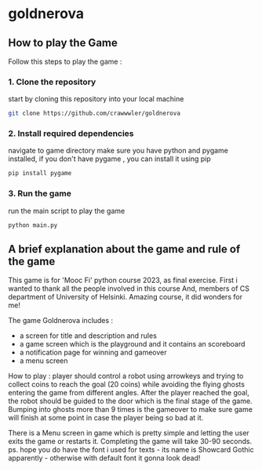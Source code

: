 # goldnerova

## How to play the Game 

Follow this steps to play the game :

### 1. Clone the repository 
start by cloning this repository into your local machine

```bash
git clone https://github.com/crawwwler/goldnerova
```
### 2. Install required dependencies
navigate to game directory
make sure you have python and pygame installed, 
if you don't have pygame , you can install it using pip 

```bash
pip install pygame
```
### 3. Run the game
run the main script to play the game 

```
python main.py
```

## A brief explanation about the game and rule of the game

This game is for 'Mooc Fi' python course 2023, as final exercise.
    First i wanted to thank all the people involved in this course And, 
    members of CS department of University of Helsinki. Amazing 
    course, it did wonders for me!
    
The game Goldnerova includes :
- a screen for title and description and rules
- a game screen which is the playground and it contains an scoreboard
- a notification page for winning and gameover
- a menu screen

How to play :
player should control a robot using arrowkeys and trying to 
collect coins to reach the goal (20 coins) while avoiding the
flying ghosts entering the game from different angles. 
After the player reached the goal, the robot should be guided to
the door which is the final stage of the game. Bumping into ghosts
more than 9 times is the gameover to make sure game will finish at
some point in case the player being so bad at it.
    
There is a Menu screen in game which is pretty simple and letting the user
exits the game or restarts it.  Completing the game will take 30-90 
seconds.
ps. hope you do have the font i used for texts - its name is 
Showcard Gothic apparently - otherwise with default font it gonna look dead!

